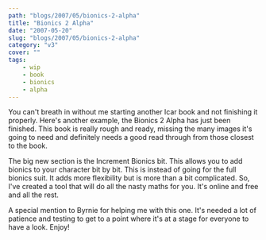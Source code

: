 ```yaml
---
path: "blogs/2007/05/bionics-2-alpha"
title: "Bionics 2 Alpha"
date: "2007-05-20"
slug: "blogs/2007/05/bionics-2-alpha"
category: "v3"
cover: ""
tags:
    - wip
    - book
    - bionics
    - alpha
---
```


You can't breath in without me starting another Icar book and not finishing it properly. Here's another example, the Bionics 2 Alpha has just been finished. This book is really rough and ready, missing the many images it's going to need and definitely needs a good read through from those closest to the book.

The big new section is the Increment Bionics bit. This allows you to add bionics to your character bit by bit. This is instead of going for the full bionics suit. It adds more flexibility but is more than a bit complicated. So, I've created a tool that will do all the nasty maths for you. It's online and free and all the rest.

A special mention to Byrnie for helping me with this one. It's needed a lot of patience and testing to get to a point where it's at a stage for everyone to have a look. Enjoy! 